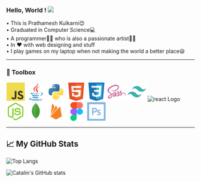 ### Hello, World ! <img src="https://raw.githubusercontent.com/MartinHeinz/MartinHeinz/master/wave.gif" width="30px">
• This is Prathamesh Kulkarni😊  
• Graduated in Computer Science💻  
• A programmer👨‍💻 who is also a passionate artist👨‍🎨  
• In ❤ with web designing and stuff  
• I play games on my laptop when not making the world a better place😃  


---


### 🧰 Toolbox
<img src="https://github.com/devicons/devicon/blob/master/icons/javascript/javascript-original.svg" alt="javascript logo" width="50" height="50"/> <img src="https://github.com/devicons/devicon/blob/master/icons/java/java-original.svg" alt="java Logo" width="50" height="50"/> <img src="https://github.com/devicons/devicon/blob/master/icons/python/python-original.svg" alt="python Logo" width="50" height="50"/> <img src="https://github.com/devicons/devicon/blob/master/icons/html5/html5-original.svg" alt="HTML Logo" width="50" height="50"/> <img src="https://github.com/devicons/devicon/blob/master/icons/css3/css3-original.svg" alt="CSS Logo" width="50" height="50"/> <img src="https://github.com/devicons/devicon/blob/master/icons/sass/sass-original.svg" alt="SCSS Logo" width="50" height="50"/> <img src="https://github.com/devicons/devicon/blob/master/icons/tailwindcss/tailwindcss-plain.svg" alt="tailwind Logo" width="50" height="50"/> <img src="https://cdn.worldvectorlogo.com/logos/react-2.svg" alt="react Logo" width="50" height="50"/> <img src="https://github.com/devicons/devicon/blob/master/icons/nodejs/nodejs-original.svg" alt="nodejs logo" width="50" height="50"/> <img src="https://github.com/devicons/devicon/blob/master/icons/mongodb/mongodb-original.svg" alt="mongodb Logo" width="50" height="50"/> <img src="https://github.com/devicons/devicon/blob/master/icons/firebase/firebase-plain.svg" alt="firebase Logo" width="50" height="50"/> <img src="https://github.com/devicons/devicon/blob/master/icons/figma/figma-original.svg" alt="figma Logo" width="50" height="50"/> <img src="https://github.com/devicons/devicon/blob/master/icons/photoshop/photoshop-line.svg" alt="photoshop Logo" width="50" height="50"/>


---


## &#x1f4c8; My GitHub Stats

![Top Langs](https://github-readme-stats.vercel.app/api/top-langs/?username=PrathameshVK&hide=html,css&theme=dark)

![Catalin's GitHub stats](https://github-readme-stats.vercel.app/api?username=PrathameshVK&theme=dark)

